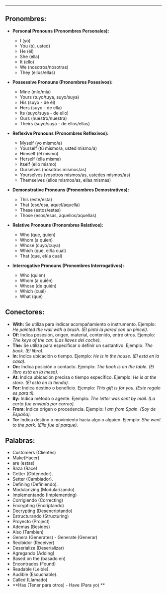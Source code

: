 
---

## Pronombres:
- **Personal Pronouns (Pronombres Personales):**
    
    - I (yo)
    - You (tú, usted)
    - He (él)
    - She (ella)
    - It (ello)
    - We (nosotros/nosotras)
    - They (ellos/ellas)
- **Possessive Pronouns (Pronombres Posesivos):**
    
    - Mine (mío/mía)
    - Yours (tuyo/tuya, suyo/suya)
    - His (suyo - de él)
    - Hers (suyo - de ella)
    - Its (suyo/suya - de ello)
    - Ours (nuestro/nuestra)
    - Theirs (suyo/suya - de ellos/ellas)
- **Reflexive Pronouns (Pronombres Reflexivos):**
    
    - Myself (yo mismo/a)
    - Yourself (tú mismo/a, usted mismo/a)
    - Himself (él mismo)
    - Herself (ella misma)
    - Itself (ello mismo)
    - Ourselves (nosotros mismos/as)
    - Yourselves (vosotros mismos/as, ustedes mismos/as)
    - Themselves (ellos mismos/as, ellas mismas)
- **Demonstrative Pronouns (Pronombres Demostrativos):**
    
    - This (este/esta)
    - That (ese/esa, aquel/aquella)
    - These (estos/estas)
    - Those (esos/esas, aquellos/aquellas)
- **Relative Pronouns (Pronombres Relativos):**
    
    - Who (que, quien)
    - Whom (a quien)
    - Whose (cuyo/cuya)
    - Which (que, el/la cual)
    - That (que, el/la cual)
- **Interrogative Pronouns (Pronombres Interrogativos):**
    
    - Who (quién)
    - Whom (a quién)
    - Whose (de quién)
    - Which (cuál)
    - What (qué)

## Conectores:

- **With:** Se utiliza para indicar acompañamiento o instrumento. Ejemplo: _He painted the wall with a brush. (Él pintó la pared con un pincel)._
- **Of:** Indica posesión, origen, material, contenido, entre otros. Ejemplo: _The keys of the car. (Las llaves del coche)._
- **The:** Se utiliza para especificar o definir un sustantivo. Ejemplo: _The book. (El libro)._
- **In:** Indica ubicación o tiempo. Ejemplo: _He is in the house. (Él está en la casa)._
- **On:** Indica posición o contacto. Ejemplo: _The book is on the table. (El libro está en la mesa)._
- **At:** Indica ubicación precisa o tiempo específico. Ejemplo: _He is at the store. (Él está en la tienda)._
- **For:** Indica destino o beneficio. Ejemplo: _This gift is for you. (Este regalo es para ti)._
- **By:** Indica método o agente. Ejemplo: _The letter was sent by mail. (La carta fue enviada por correo)._
- **From:** Indica origen o procedencia. Ejemplo: _I am from Spain. (Soy de España)._
- **To:** Indica destino o movimiento hacia algo o alguien. Ejemplo: _She went to the park. (Ella fue al parque)._


## Palabras:
- Customers (Clientes)
- Make(Hacer)
- are (estas) 
- Raza (Race)
- Getter (Obtenedor).
- Setter (Cambiador).
- Defining (Definiendo).
- Modularizing (Modularizando).
- Implementando (Implementing)
- Corrigiendo (Correcting)
- Encrypting (Encriptando)
- Decrypting (Desencriptando)
- Estructurando (Structuring)
- Proyecto (Project)
- Ademas (Besides)
- Also (Tambien)
- Genera (Generates) - Generate (Generar)
- Recibidor (Receiver)
- Deserialize (Deserializar)
- Agregando (Adding)
- Based on the (basado en)
- Encontrados (Found)
- Readable (Leible).
- Audible (Escuchable).
- Called (Llamado)
- **Has (Tener para otros) - Have (Para yo) **


